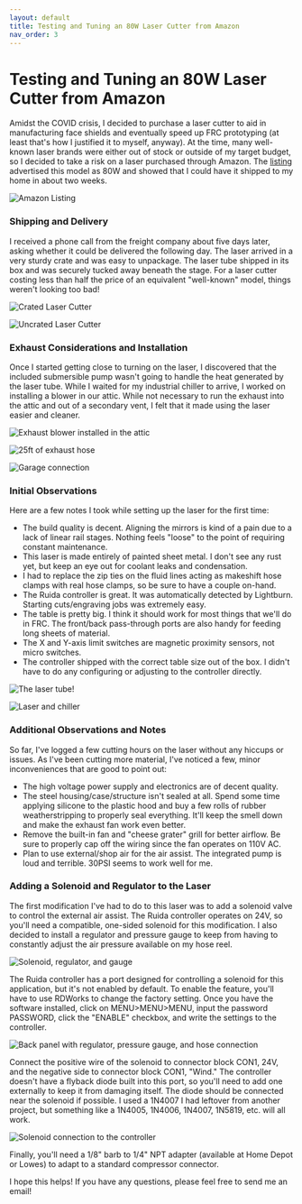 ```yaml
---
layout: default
title: Testing and Tuning an 80W Laser Cutter from Amazon
nav_order: 3
---
```


# Testing and Tuning an 80W Laser Cutter from Amazon

Amidst the COVID crisis, I decided to purchase a laser cutter to aid in manufacturing face shields and eventually speed up FRC prototyping (at least that's how I justified it to myself, anyway). At the time, many well-known laser brands were either out of stock or outside of my target budget, so I decided to take a risk on a laser purchased through Amazon. The [listing](https://www.amazon.com/Orion-Motor-Tech-Engraving-Compatible/dp/B088FPQ8GT) advertised this model as 80W and showed that I could have it shipped to my home in about two weeks.

![Amazon Listing](https://raw.githubusercontent.com/juchong/juanjchong.com/master/docs/media/laser-cutter-tweaks-review/laser_amazon.png)

### Shipping and Delivery

 I received a phone call from the freight company about five days later, asking whether it could be delivered the following day. The laser arrived in a very sturdy crate and was easy to unpackage. The laser tube shipped in its box and was securely tucked away beneath the stage. For a laser cutter costing less than half the price of an equivalent "well-known" model, things weren't looking too bad!

![Crated Laser Cutter](https://raw.githubusercontent.com/juchong/juanjchong.com/master/docs/media/laser-cutter-tweaks-review/IMG_4603.jpg)

![Uncrated Laser Cutter](https://raw.githubusercontent.com/juchong/juanjchong.com/master/docs/media/laser-cutter-tweaks-review/IMG_4607.jpg)

### Exhaust Considerations and Installation

Once I started getting close to turning on the laser, I discovered that the included submersible pump wasn't going to handle the heat generated by the laser tube. While I waited for my industrial chiller to arrive, I worked on installing a blower in our attic. While not necessary to run the exhaust into the attic and out of a secondary vent, I felt that it made using the laser easier and cleaner. 

![Exhaust blower installed in the attic](https://raw.githubusercontent.com/juchong/juanjchong.com/master/docs/media/laser-cutter-tweaks-review/IMG_4714.jpg)

![25ft of exhaust hose](https://raw.githubusercontent.com/juchong/juanjchong.com/master/docs/media/laser-cutter-tweaks-review/IMG_4715.jpg)

![Garage connection](https://raw.githubusercontent.com/juchong/juanjchong.com/master/docs/media/laser-cutter-tweaks-review/IMG_4718.jpg)

### Initial Observations

Here are a few notes I took while setting up the laser for the first time:

- The build quality is decent. Aligning the mirrors is kind of a pain due to a lack of linear rail stages. Nothing feels "loose" to the point of requiring constant maintenance.
- This laser is made entirely of painted sheet metal. I don't see any rust yet, but keep an eye out for coolant leaks and condensation.
- I had to replace the zip ties on the fluid lines acting as makeshift hose clamps with real hose clamps, so be sure to have a couple on-hand.
- The Ruida controller is great. It was automatically detected by Lightburn. Starting cuts/engraving jobs was extremely easy.
- The table is pretty big. I think it should work for most things that we'll do in FRC. The front/back pass-through ports are also handy for feeding long sheets of material.
- The X and Y-axis limit switches are magnetic proximity sensors, not micro switches.
- The controller shipped with the correct table size out of the box. I didn't have to do any configuring or adjusting to the controller directly.

![The laser tube!](https://raw.githubusercontent.com/juchong/juanjchong.com/master/docs/media/laser-cutter-tweaks-review/IMG_4717.jpg)

![Laser and chiller](https://raw.githubusercontent.com/juchong/juanjchong.com/master/docs/media/laser-cutter-tweaks-review/IMG_4744.jpg)

### Additional Observations and Notes

So far, I've logged a few cutting hours on the laser without any hiccups or issues. As I've been cutting more material, I've noticed a few, minor inconveniences that are good to point out:

- The high voltage power supply and electronics are of decent quality.
- The steel housing/case/structure isn't sealed at all. Spend some time applying silicone to the plastic hood and buy a few rolls of rubber weatherstripping to properly seal everything. It'll keep the smell down and make the exhaust fan work even better.
- Remove the built-in fan and "cheese grater" grill for better airflow. Be sure to properly cap off the wiring since the fan operates on 110V AC.
- Plan to use external/shop air for the air assist. The integrated pump is loud and terrible. 30PSI seems to work well for me.

### Adding a Solenoid and Regulator to the Laser

The first modification I've had to do to this laser was to add a solenoid valve to control the external air assist. The Ruida controller operates on 24V, so you'll need a compatible, one-sided solenoid for this modification. I also decided to install a regulator and pressure gauge to keep from having to constantly adjust the air pressure available on my hose reel. 

![Solenoid, regulator, and gauge](https://raw.githubusercontent.com/juchong/juanjchong.com/master/docs/media/laser-cutter-tweaks-review/IMG_4921.jpg)

The Ruida controller has a port designed for controlling a solenoid for this application, but it's not enabled by default. To enable the feature, you'll have to use RDWorks to change the factory setting. Once you have the software installed, click on MENU>MENU>MENU, input the password PASSWORD, click the "ENABLE" checkbox, and write the settings to the controller. 

![Back panel with regulator, pressure gauge, and hose connection](https://raw.githubusercontent.com/juchong/juanjchong.com/master/docs/media/laser-cutter-tweaks-review/IMG_4924.jpg)

Connect the positive wire of the solenoid to connector block CON1, 24V, and the negative side to connector block CON1, "Wind." The controller doesn't have a flyback diode built into this port, so you'll need to add one externally to keep it from damaging itself. The diode should be connected near the solenoid if possible. I used a 1N4007 I had leftover from another project, but something like a 1N4005, 1N4006, 1N4007, 1N5819, etc. will all work. 

![Solenoid connection to the controller](https://raw.githubusercontent.com/juchong/juanjchong.com/master/docs/media/laser-cutter-tweaks-review/IMG_4926.jpg)

Finally, you'll need a 1/8" barb to 1/4" NPT adapter (available at Home Depot or Lowes) to adapt to a standard compressor connector. 



I hope this helps! If you have any questions, please feel free to send me an email!